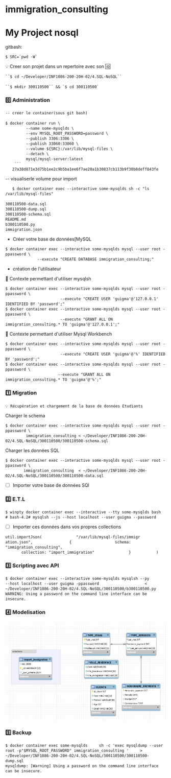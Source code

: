 
# immigration_consulting

# My Project nosql

gitbash:
```
$ SRC=`pwd -W`
```
:bulb: Creer son projet dans un repertoire avec son :id:
```
``$ cd ~/Developer/INF1086-200-20H-02/4.SQL-NoSQL``

``$ mkdir 300110500`` && `$ cd 300110500`
```


### :zero: Administration 
```
-- creer le container(sous git bash)

$ docker container run \
         --name some-mysqlds \
         --env MYSQL_ROOT_PASSWORD=password \
         --publish 3306:3306 \
         --publish 33060:33060 \
         --volume ${SRC}:/var/lib/mysql-files \
         --detach \
         mysql/mysql-server:latest
    ```
   27a38d871e3d75b1ee2c9b5ba1ee6f7ae20a1b30837cb113b9f30b8deff843fe
```
         
   -- visualiserle  volume pour import
```   
   $ docker container exec --interactive some-mysqlds sh -c "ls /var/lib/mysql-files"
   
300110500-data.sql
300110500-dump.sql
300110500-schema.sql
README.md
b300110500.py
immigration.json
```

- Créer votre base de données[MySQL
```
$ docker container exec --interactive some-mysqlds mysql --user root -ppassword \
              --execute "CREATE DATABASE immigration_consulting;"
```

- création de l'utilisateur
 
📌 Contexte permettant d'utiliser mysqlsh
```
$ docker container exec --interactive some-mysqlds mysql --user root -ppassword \
                        --execute "CREATE USER 'guigma'@'127.0.0.1' IDENTIFIED BY 'password';"
$ docker container exec --interactive some-mysqlds mysql --user root -ppassword \
                        --execute "GRANT ALL ON immigration_consulting.* TO 'guigma'@'127.0.0.1';"
 ```                       
 📌 Contexte permettant d'utiliser Mysql Workbench
```
$ docker container exec --interactive some-mysqlds mysql --user root -ppassword \
                        --execute "CREATE USER 'guigma'@'%' IDENTIFIED BY 'password';"
$ docker container exec --interactive some-mysqlds mysql --user root -ppassword \
                       --execute "GRANT ALL ON immigration_consulting.* TO 'guigma'@'%';"
```                    
 ### :one: Migration
                                
    💡 Récupération et chargement de la base de données Etudiants

 Charger le schema
 ```
$ docker container exec --interactive some-mysqlds mysql --user root -ppassword \
          immigration_consulting < ~/Developer/INF1086-200-20H-02/4.SQL-NoSQL/300110500/300110500-schema.sql                     
```
Charger les données SQL
```
$ docker container exec --interactive some-mysqlds mysql --user root -ppassword \
        immigration_consulting  < ~/Developer/INF1086-200-20H-02/4.SQL-NoSQL/300110500/300110500-data.sql
```

- [ ] Importer votre base de données SQl

### :two: E.T.L
```
$ winpty docker container exec --interactive --tty some-mysqlds bash
# bash-4.2# mysqlsh --js --host localhost --user guigma --password
```

- [ ] Importer ces données dans vos propres collections
```
util.importJson(               "/var/lib/mysql-files/immigr
ation.json",                {                   schema: "immigration_consulting",
       collection: "import_immigration"               }           )
```

### :three: Scripting avec API
```
$ docker container exec --interactive some-mysqlds mysqlsh --py                         --host localhost --user guigma -ppassword                    < ~/Developer/INF1086-200-20H-02/4.SQL-NoSQL/300110500/b300110500.py
WARNING: Using a password on the command line interface can be insecure.
```


### :four: Modelisation

<img src="schema.PNG"></img>



### :five: Backup
```
$ docker container exec some-mysqlds     sh -c 'exec mysqldump --user root -p"$MYSQL_ROOT_PASSWORD" immigration_consulting '     > ~/Developer/INF1086-200-20H-02/4.SQL-NoSQL/300110500/300110500-dump.sql
mysqldump: [Warning] Using a password on the command line interface can be insecure.
```


